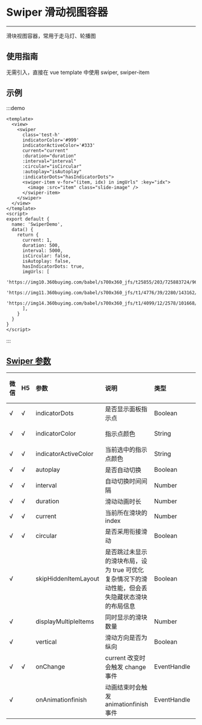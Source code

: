 # Swiper 滑动视图容器

---

滑块视图容器，常用于走马灯、轮播图

## 使用指南

无需引入，直接在 vue template 中使用 swiper, swiper-item  

## 示例

:::demo
``` vue
<template>
  <view>
    <swiper
      class='test-h'
      indicatorColor='#999'
      indicatorActiveColor='#333'
      current="current"
      :duration="duration"
      :interval="interval"
      :circular="isCircular"
      :autoplay="isAutoplay"
      :indicatorDots="hasIndicatorDots">
      <swiper-item v-for="(item, idx) in imgUrls" :key="idx">
        <image :src="item" class="slide-image" />
      </swiper-item>
    </swiper>
  </view>
</template>
<script>
export default {
  name: 'SwiperDemo',
  data() {
    return {
      current: 1,
      duration: 500,
      interval: 5000,
      isCircular: false,
      isAutoplay: false,
      hasIndicatorDots: true,
      imgUrls: [
        'https://img10.360buyimg.com/babel/s700x360_jfs/t25855/203/725883724/96703/5a598a0f/5b7a22e1Nfd6ba344.jpg!q90!cc_350x180',
        'https://img11.360buyimg.com/babel/s700x360_jfs/t1/4776/39/2280/143162/5b9642a5E83bcda10/d93064343eb12276.jpg!q90!cc_350x180',
        'https://img14.360buyimg.com/babel/s700x360_jfs/t1/4099/12/2578/101668/5b971b4bE65ae279d/89dd1764797acfd9.jpg!q90!cc_350x180',
      ],
    }
  }
}
</script>
```
:::

## [Swiper 参数](https://taro-docs.jd.com/taro/docs/components/viewcontainer/swiper/) 

| 微信 | H5 | 参数     | 说明                         | 类型    | 可选值                 | 默认值   |
|:-----|:---|:---------|:-----------------------------|:--------|:-----------------------|:---------|
| √    | √  | indicatorDots     | 是否显示面板指示点  | Boolean | - | false |
| √    | √  | indicatorColor     | 指示点颜色 | String  | -  | `rgba(0, 0, 0, .3)` |
| √    | √  | indicatorActiveColor   | 当前选中的指示点颜色 | String  | -  | `000` |
| √    | √  | autoplay   | 是否自动切换 | Boolean  | -  | false |
| √    | √  | interval   | 自动切换时间间隔 | Number  | -  | 5000 |
| √    | √  | duration   | 	滑动动画时长 | Number  | -  | 500 |
| √    | √  | current   | 	当前所在滑块的 index | Number  | -  | 0 |
| √    | √  | circular | 是否采用衔接滑动 | Boolean | -  | false |
| √    |   | skipHiddenItemLayout | 是否跳过未显示的滑块布局，设为 true 可优化复杂情况下的滑动性能，但会丢失隐藏状态滑块的布局信息 | Boolean | -  | false |
| √    |   | displayMultipleItems | 同时显示的滑块数量 | Number | -  | 1 |
| √    |   | vertical | 滑动方向是否为纵向 | Boolean | -  | false |
| √    | √  | onChange | current 改变时会触发 change 事件 | EventHandle | -  | - |
| √    |   | onAnimationfinish | 动画结束时会触发 animationfinish 事件 | EventHandle | -  | - |
